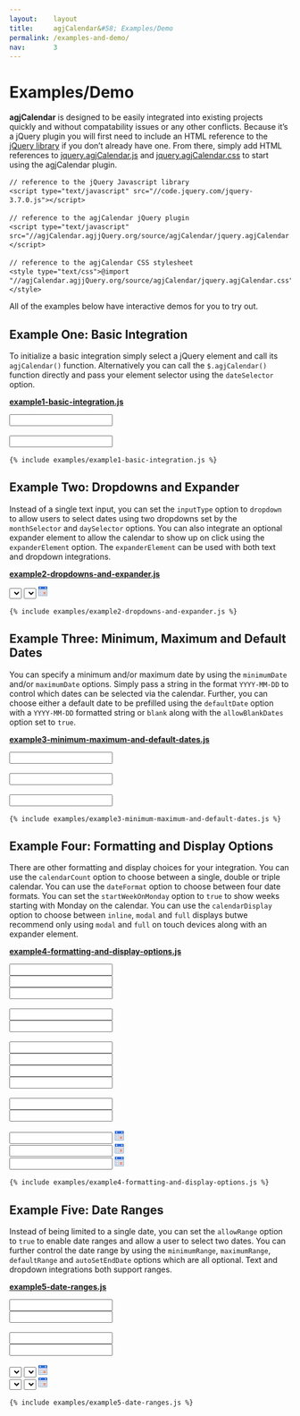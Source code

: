 ```yaml
---
layout:    layout
title:     agjCalendar&#58; Examples/Demo
permalink: /examples-and-demo/
nav:       3
---
```


# Examples/Demo

**agjCalendar** is designed to be easily integrated into existing projects quickly and without compatability issues or any other conflicts. Because it’s a jQuery plugin you will first need to include an HTML reference to the [jQuery library](https://jquery.com) if you don’t already have one. From there, simply add HTML references to [jquery.agjCalendar.js](/source/javascript/) and [jquery.agjCalendar.css](/source/css/) to start using the agjCalendar plugin.

    // reference to the jQuery Javascript library
    <script type="text/javascript" src="//code.jquery.com/jquery-3.7.0.js"></script>

    // reference to the agjCalendar jQuery plugin
    <script type="text/javascript" src="//agjCalendar.agjjQuery.org/source/agjCalendar/jquery.agjCalendar.js"></script>

    // reference to the agjCalendar CSS stylesheet
    <style type="text/css">@import "//agjCalendar.agjjQuery.org/source/agjCalendar/jquery.agjCalendar.css";</style>

All of the examples below have interactive demos for you to try out.

## Example One: Basic Integration

To initialize a basic integration simply select a jQuery element and call its `agjCalendar()` function. Alternatively you can call the `$.agjCalendar()` function directly and pass your element selector using the `dateSelector` option.

[**example1-basic-integration.js**](https://github.com/andrewgjohnson/agjCalendar/blob/master/examples/example1-basic-integration.js)

<form method="post" action="/examples-and-demo/" onsubmit="return false;" class="demo">
    <p>
        <input type="text" value="" id="example1-basic" />
        <br />
        <br />
        <input type="text" value="" id="example1-alternative" />
    </p>
    <pre><code>{% include examples/example1-basic-integration.js %}</code></pre>
</form>
<script type="text/javascript">
<!--
{% include examples/example1-basic-integration.js %}
-->
</script>

## Example Two: Dropdowns and Expander

Instead of a single text input, you can set the `inputType` option to `dropdown` to allow users to select dates using two dropdowns set by the `monthSelector` and `daySelector` options. You can also integrate an optional expander element to allow the calendar to show up on click using the `expanderElement` option. The `expanderElement` can be used with both text and dropdown integrations.

[**example2-dropdowns-and-expander.js**](https://github.com/andrewgjohnson/agjCalendar/blob/master/examples/example2-dropdowns-and-expander.js)

<form method="post" action="/examples-and-demo/" onsubmit="return false;" class="demo">
    <p>
        <select id="example2-month"></select>
        <select id="example2-day"></select>
        <img src="/resources/calendar-icon.gif" alt="Calendar Icon" id="example2-icon" />
    </p>
    <pre><code>{% include examples/example2-dropdowns-and-expander.js %}</code></pre>
</form>
<script type="text/javascript">
<!--
{% include examples/example2-dropdowns-and-expander.js %}
-->
</script>

## Example Three: Minimum, Maximum and Default Dates

You can specify a minimum and/or maximum date by using the `minimumDate` and/or `maximumDate` options. Simply pass a string in the format `YYYY-MM-DD` to control which dates can be selected via the calendar. Further, you can choose either a default date to be prefilled using the `defaultDate` option with a `YYYY-MM-DD` formatted string or `blank` along with the `allowBlankDates` option set to `true`.

[**example3-minimum-maximum-and-default-dates.js**](https://github.com/andrewgjohnson/agjCalendar/blob/master/examples/example3-minimum-maximum-and-default-dates.js)

<form method="post" action="/examples-and-demo/" onsubmit="return false;" class="demo">
    <p>
        <input type="text" value="" id="example3-blank" />
        <br />
        <br />
        <input type="text" value="" id="example3-prefill" />
        <br />
        <br />
        <input type="text" value="" id="example3-object" />
    </p>
    <pre><code>{% include examples/example3-minimum-maximum-and-default-dates.js %}</code></pre>
</form>
<script type="text/javascript">
<!--
{% include examples/example3-minimum-maximum-and-default-dates.js %}
-->
</script>

## Example Four: Formatting and Display Options

There are other formatting and display choices for your integration. You can use the `calendarCount` option to choose between a single, double or triple calendar. You can use the `dateFormat` option to choose between four date formats. You can set the `startWeekOnMonday` option to `true` to show weeks starting with Monday on the calendar. You can use the `calendarDisplay` option to choose between `inline`, `modal` and `full` displays butwe recommend only using `modal` and `full` on touch devices along with an expander element.

[**example4-formatting-and-display-options.js**](https://github.com/andrewgjohnson/agjCalendar/blob/master/examples/example4-formatting-and-display-options.js)

<form method="post" action="/examples-and-demo/" onsubmit="return false;" class="demo">
    <p>
        <input type="text" value="" id="example4-single" />
        <br />
        <input type="text" value="" id="example4-double" />
        <br />
        <input type="text" value="" id="example4-triple" />
        <br />
        <br />
        <input type="text" value="" id="example4-start-on-sunday" />
        <br />
        <input type="text" value="" id="example4-start-on-monday" />
        <br />
        <br />
        <input type="text" value="" id="example4-dateformat1" />
        <br />
        <input type="text" value="" id="example4-dateformat2" />
        <br />
        <input type="text" value="" id="example4-dateformat3" />
        <br />
        <input type="text" value="" id="example4-dateformat4" />
        <br />
        <br />
        <input type="text" value="" id="example4-short-day-names" />
        <br />
        <input type="text" value="" id="example4-medium-day-names" />
        <br />
        <br />
        <input type="text" value="" id="example4-inline" />
        <img src="/resources/calendar-icon.gif" alt="Calendar Icon" id="example4-inline-icon" />
        <br />
        <input type="text" value="" id="example4-modal" />
        <img src="/resources/calendar-icon.gif" alt="Calendar Icon" id="example4-modal-icon" />
        <br />
        <input type="text" value="" id="example4-full" />
        <img src="/resources/calendar-icon.gif" alt="Calendar Icon" id="example4-full-icon" />
    </p>
    <pre><code>{% include examples/example4-formatting-and-display-options.js %}</code></pre>
</form>
<script type="text/javascript">
<!--
{% include examples/example4-formatting-and-display-options.js %}
-->
</script>

## Example Five: Date Ranges

Instead of being limited to a single date, you can set the `allowRange` option to `true` to enable date ranges and allow a user to select two dates. You can further control the date range by using the `minimumRange`, `maximumRange`, `defaultRange` and `autoSetEndDate` options which are all optional. Text and dropdown integrations both support ranges.

[**example5-date-ranges.js**](https://github.com/andrewgjohnson/agjCalendar/blob/master/examples/example5-date-ranges.js)

<form method="post" action="/examples-and-demo/" onsubmit="return false;" class="demo">
    <p>
        <input type="text" value="" id="example5-basic-start" />
        <br />
        <input type="text" value="" id="example5-basic-end" />
        <br />
        <br />
        <input type="text" value="" id="example5-advanced-start" />
        <br />
        <input type="text" value="" id="example5-advanced-end" />
        <br />
        <br />
        <select id="example5-month-start"></select>
        <select id="example5-day-start"></select>
        <img src="/resources/calendar-icon.gif" alt="Calendar Icon" id="example5-icon-start" />
        <br />
        <select id="example5-month-end"></select>
        <select id="example5-day-end"></select>
        <img src="/resources/calendar-icon.gif" alt="Calendar Icon" id="example5-icon-end" />
    </p>
    <pre><code>{% include examples/example5-date-ranges.js %}</code></pre>
</form>
<script type="text/javascript">
<!--
{% include examples/example5-date-ranges.js %}
-->
</script>

